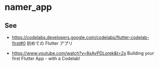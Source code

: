 # namer_app

## See

- <https://codelabs.developers.google.com/codelabs/flutter-codelab-first#0>
  初めての Flutter アプリ

- <https://www.youtube.com/watch?v=8sAyPDLorek&t=2s>
  Building your first Flutter App - with a Codelab!
